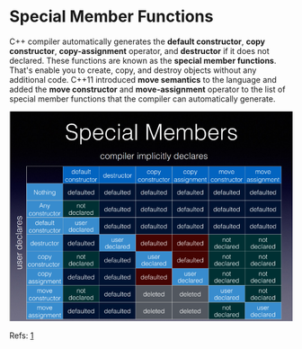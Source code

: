 
# Special Member Functions
C++ compiler automatically generates the **default constructor**, **copy constructor**, **copy-assignment** operator, and **destructor**  if it does not declared. These functions are known as the **special member functions**. That's enable you to create, copy, and destroy objects without any additional code. 
C++11 introduced **move semantics** to the language and added the **move constructor** and **move-assignment** operator to the list of special member functions that the compiler can automatically generate.


![special member functions](diagrams/uml_diagrams/special-member-functions.png "special member functions")



Refs: [1](https://www.foonathan.net/2019/02/special-member-functions/)
